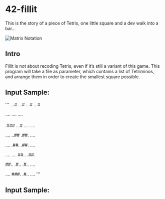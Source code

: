 # 42-fillit
 This is the story of a piece of Tetris, one little square and a dev walk into a bar...

![Matrix Notation](https://upload.wikimedia.org/wikipedia/commons/thumb/b/bb/Matrix.svg/247px-Matrix.svg.png)

## Intro

Fillit is not about recoding Tetris, even if it’s still a variant of this game. This program
will take a file as parameter, which contains a list of Tetriminos, and arrange them
in order to create the smallest square possible.

## Input Sample:
'''
...#
...#
...#
...#

....
....
....
####

.###
...#
....
....

....
..##
.##.
....

....
.##.
.##.
....

....
....
##..
.##.

##..
.#..
.#..
....

....
###.
.#..
....
'''

## Input Sample: